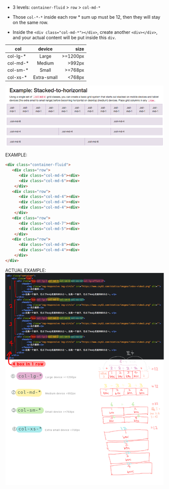 + 3 levels:
`container-fluid`  >  `row`  >  `col-md-*`

+ Those `col-*-*` inside each row * sum up must be 12, then they will stay on the same row.

+ Inside the `<div class="col-md-*"></div>`, create another `<div></div>`, and your actual content will be put inside this `div`.

|    col   |    device    |   size   |
| -------- |:------------:| --------:|
| col-lg-* | Large        | >=1200px |
| col-md-* | Medium       | >992px   |
| col-sm-* | Small        | >=768px  |
| col-xs-* | Extra-small  | <768px   |

![BootstrapGrid](/image/bootstrapGrid.png)

EXAMPLE:
```html
<div class="container-fluid">
   <div class="row">
      <div class="col-md-6"><div>
      <div class="col-md-6"><div>
    </div>
   <div class="row">
      <div class="col-md-4"><div>
      <div class="col-md-4"><div>
      <div class="col-md-4"><div>
    </div>
   <div class="row">
      <div class="col-md-7"><div>
      <div class="col-md-5"><div>
    </div>
   <div class="row">
      <div class="col-md-8"><div>
      <div class="col-md-4"><div>
    </div>
</div>  
```

ACTUAL EXAMPLE:
![BootstrapGrid-example](/image/bootstrap_12grids-explain-example.png)

